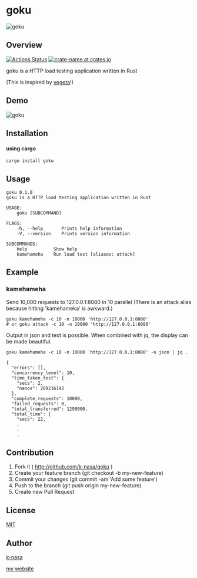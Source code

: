# goku

![goku](https://user-images.githubusercontent.com/23740172/68545732-1ae00480-0413-11ea-8db9-3ceaafdb3b91.jpg)

## Overview
[![Actions Status](https://github.com/k-nasa/goku/workflows/CI/badge.svg)](https://github.com/k-nasa/goku/actions)
[![crate-name at crates.io](https://img.shields.io/crates/v/goku.svg)](https://crates.io/crates/goku)


goku is a HTTP load testing application written in Rust

(This is inspired by [vegeta](https://github.com/tsenart/vegeta)!)

## Demo

![goku](https://user-images.githubusercontent.com/23740172/68545671-92616400-0412-11ea-86f3-dba3a80f2227.gif)


## Installation

#### using cargo

```console
cargo install goku
```

## Usage

```console
goku 0.1.0
goku is a HTTP load testing application written in Rust

USAGE:
    goku [SUBCOMMAND]

FLAGS:
    -h, --help       Prints help information
    -V, --version    Prints version information

SUBCOMMANDS:
    help          Show help
    kamehameha    Run load test [aliases: attack]
```

## Example

### kamehameha
Send 10,000 requests to 127.0.0.1:8080 in 10 parallel
(There is an attack alias because hitting 'kamehameka' is awkward.)

```console
goku kamehameha -c 10 -n 10000 'http://127.0.0.1:8080'
# or goku attack -c 10 -n 10000 'http://127.0.0.1:8080'
```

Output in json and text is possible. When combined with jq, the display can be made beautiful.

```console
goku kamehameha -c 10 -n 10000 'http://127.0.0.1:8080' -o json | jq .

{
  "errors": [],
  "concurrency_level": 10,
  "time_taken_test": {
    "secs": 2,
    "nanos": 209216142
  },
  "complete_requests": 10000,
  "failed_requests": 0,
  "total_transferred": 1290000,
  "total_time": {
    "secs": 22,
    .
    .
    .
```

## Contribution

1. Fork it ( http://github.com/k-nasa/goku )
2. Create your feature branch (git checkout -b my-new-feature)
3. Commit your changes (git commit -am 'Add some feature')
4. Push to the branch (git push origin my-new-feature)
5. Create new Pull Request

## License

[MIT](https://github.com/k-nasa/goku/blob/master/LICENSE)

## Author

[k-nasa](https://github.com/k-nasa)

[my website](https://k-nasa.me)
